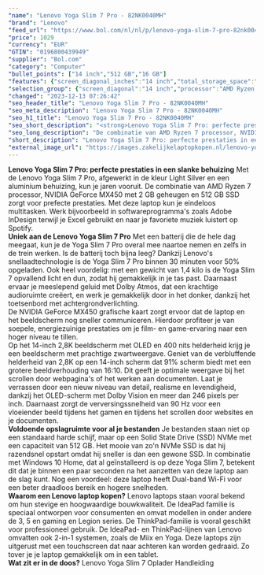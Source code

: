 ```yaml
---
"name": "Lenovo Yoga Slim 7 Pro - 82NK0040MH"
"brand": "Lenovo"
"feed_url": "https://www.bol.com/nl/nl/p/lenovo-yoga-slim-7-pro-82nk0040mh/9300000094209656"
"price": 1029
"currency": "EUR"
"GTIN": "0196800439949"
"supplier": "Bol.com"
"category": "Computer"
"bullet_points": ["14 inch","512 GB","16 GB"]
"features": {"screen_diagonal_inches":"14 inch","total_storage_space":"512 GB","memory_size":"16 GB"}
"selection_group": {"screen_diagonal":"14 inch","processor":"AMD Ryzen 7","changed_price_past_3_days":false,"product_family":"Yoga"}
"changed": "2023-12-13 07:26:42"
"seo_header_title": "Lenovo Yoga Slim 7 Pro - 82NK0040MH"
"seo_meta_description": "Lenovo Yoga Slim 7 Pro - 82NK0040MH"
"seo_h1_title": "Lenovo Yoga Slim 7 Pro - 82NK0040MH"
"seo_short_description": "<strong>Lenovo Yoga Slim 7 Pro: perfecte prestaties in een slanke behuizing</strong> Met de Lenovo Yoga Slim 7 Pro, afgewerkt in de kleur Light Silver en een aluminium behuizing, kun je jaren vooruit."
"seo_long_description": "De combinatie van AMD Ryzen 7 processor, NVIDIA GeForce MX450 met 2 GB geheugen en 512 GB SSD zorgt voor prefecte prestaties. Met deze laptop kun je eindeloos multitasken. Werk bijvoorbeeld in softwareprogramma's zoals Adobe InDesign terwijl je Excel gebruikt en naar je favoriete muziek luistert op Spotify. <br /> <strong>Uniek aan de Lenovo Yoga Slim 7 Pro</strong> Met een batterij die de hele dag meegaat, kun je de Yoga Slim 7 Pro overal mee naartoe nemen en zelfs in de trein werken. Is de batterij toch bijna leeg? Dankzij Lenovo's snellaadtechnologie is de Yoga Slim 7 Pro binnen 30 minuten voor 50% opgeladen. Ook heel voordelig: met een gewicht van 1,4 kilo is de Yoga Slim 7 opvallend licht en dun, zodat hij gemakkelijk in je tas past. Daarnaast ervaar je meeslepend geluid met Dolby Atmos, dat een krachtige audioruimte creëert, en werk je gemakkelijk door in het donker, dankzij het toetsenbord met achtergrondverlichting. <br /> De NVIDIA GeForce MX450 grafische kaart zorgt ervoor dat de laptop en het beeldscherm nog sneller communiceren. Hierdoor profiteer je van soepele, energiezuinige prestaties om je film- en game-ervaring naar een hoger niveau te tillen. <br /> Op het 14-inch 2,8K beeldscherm met OLED en 400 nits helderheid krijg je een beeldscherm met prachtige zwartweergave. Geniet van de verbluffende helderheid van 2,8K op een 14-inch scherm dat 91% scherm biedt met een grotere beeldverhouding van 16:10. Dit geeft je optimale weergave bij het scrollen door webpagina's of het werken aan documenten. Laat je verrassen door een nieuw niveau van detail, realisme en levendigheid, dankzij het OLED-scherm met Dolby Vision en meer dan 246 pixels per inch. Daarnaast zorgt de verversingssnelheid van 90 Hz voor een vloeiender beeld tijdens het gamen en tijdens het scrollen door websites en je documenten. <br /> <strong>Voldoende opslagruimte voor al je bestanden</strong> Je bestanden staan niet op een standaard harde schijf, maar op een Solid State Drive (SSD) NVMe met een capaciteit van 512 GB. Het mooie van zo'n NVMe SSD is dat hij razendsnel opstart omdat hij sneller is dan een gewone SSD. In combinatie met Windows 10 Home, dat al geïnstalleerd is op deze Yoga Slim 7, betekent dit dat je binnen een paar seconden na het aanzetten van deze laptop aan de slag kunt. Nog een voordeel: deze laptop heeft Dual-band Wi-Fi voor een beter draadloos bereik en hogere snelheden. <br /> <strong>Waarom een Lenovo laptop kopen?</strong> Lenovo laptops staan vooral bekend om hun stevige en hoogwaardige bouwkwaliteit. De IdeaPad familie is speciaal ontworpen voor consumenten en omvat modellen in onder andere de 3, 5 en gaming en Legion series. De ThinkPad-familie is vooral geschikt voor professioneel gebruik. De IdeaPad- en ThinkPad-lijnen van Lenovo omvatten ook 2-in-1 systemen, zoals de Miix en Yoga. Deze laptops zijn uitgerust met een touchscreen dat naar achteren kan worden gedraaid. Zo tover je je laptop gemakkelijk om in een tablet. <br /> <strong>Wat zit er in de doos?</strong> Lenovo Yoga Slim 7 Oplader Handleiding"
"short_description": "Lenovo Yoga Slim 7 Pro: perfecte prestaties in een slanke behuizing Met de Lenovo Yoga Slim 7 Pro, afgewerkt in de kleur Light Silver en een aluminium behuizing, kun je jaren vooruit. De combinatie van AMD Ryzen 7 processor, NVIDIA GeForce MX450 met 2 GB geheugen en 512 GB SSD zorgt voor prefecte prestaties. Met deze laptop kun je eindeloos multitasken. Werk bijvoorbeeld in softwareprogramma's zoals Adobe InDesign terwijl je Excel gebruikt en naar je favoriete muziek luistert op Spotify. Uniek aan de Lenovo Yoga Slim 7 Pro Met een batterij die de hele dag meegaat, kun je de Yoga Slim 7 Pro overal mee naartoe nemen en zelfs in de trein werken. Is de batterij toch bijna leeg? Dankzij Lenovo's snellaadtechnologie is de Yoga Slim 7 Pro binnen 30 minuten voor 50% opgeladen. Ook heel voordelig: met een gewicht van 1,4 kilo is de Yoga Slim 7 opvallend licht en dun, zodat hij gemakkelijk in je tas past. Daarnaast ervaar je meeslepend geluid met Dolby Atmos, dat een krachtige audioruimte creëert, en werk je gemakkelijk door in het donker, dankzij het toetsenbord met achtergrondverlichting. De NVIDIA GeForce MX450 grafische kaart zorgt ervoor dat de laptop en het beeldscherm nog sneller communiceren. Hierdoor profiteer je van soepele, energiezuinige prestaties om je film- en game-ervaring naar een hoger niveau te tillen. Op het 14-inch 2,8K beeldscherm met OLED en 400 nits helderheid krijg je een beeldscherm met prachtige zwartweergave. Geniet van de verbluffende helderheid van 2,8K op een 14-inch scherm dat 91% scherm biedt met een grotere beeldverhouding van 16:10. Dit geeft je optimale weergave bij het scrollen door webpagina's of het werken aan documenten. Laat je verrassen door een nieuw niveau van detail, realisme en levendigheid, dankzij het OLED-scherm met Dolby Vision en meer dan 246 pixels per inch. Daarnaast zorgt de verversingssnelheid van 90 Hz voor een vloeiender beeld tijdens het gamen en tijdens het scrollen door websites en je documenten. Voldoende opslagruimte voor al je bestanden Je bestanden staan niet op een standaard harde schijf, maar op een Solid State Drive (SSD) NVMe met een capaciteit van 512 GB. Het mooie van zo'n NVMe SSD is dat hij razendsnel opstart omdat hij sneller is dan een gewone SSD. In combinatie met Windows 10 Home, dat al geïnstalleerd is op deze Yoga Slim 7, betekent dit dat je binnen een paar seconden na het aanzetten van deze laptop aan de slag kunt. Nog een voordeel: deze laptop heeft Dual-band Wi-Fi voor een beter draadloos bereik en hogere snelheden. Waarom een Lenovo laptop kopen? Lenovo laptops staan vooral bekend om hun stevige en hoogwaardige bouwkwaliteit. De IdeaPad familie is speciaal ontworpen voor consumenten en omvat modellen in onder andere de 3, 5 en gaming en Legion series. De ThinkPad-familie is vooral geschikt voor professioneel gebruik. De IdeaPad- en ThinkPad-lijnen van Lenovo omvatten ook 2-in-1 systemen, zoals de Miix en Yoga. Deze laptops zijn uitgerust met een touchscreen dat naar achteren kan worden gedraaid. Zo tover je je laptop gemakkelijk om in een tablet. Wat zit er in de doos? Lenovo Yoga Slim 7 Oplader Handleiding"
"external_image_url": "https://images.zakelijkelaptopkopen.nl/lenovo-yoga-slim-7-pro-82nk0040mh.webp"
---
```


<strong>Lenovo Yoga Slim 7 Pro: perfecte prestaties in een slanke behuizing</strong> Met de Lenovo Yoga Slim 7 Pro, afgewerkt in de kleur Light Silver en een aluminium behuizing, kun je jaren vooruit. De combinatie van AMD Ryzen 7 processor, NVIDIA GeForce MX450 met 2 GB geheugen en 512 GB SSD zorgt voor prefecte prestaties. Met deze laptop kun je eindeloos multitasken. Werk bijvoorbeeld in softwareprogramma's zoals Adobe InDesign terwijl je Excel gebruikt en naar je favoriete muziek luistert op Spotify. <br /> <strong>Uniek aan de Lenovo Yoga Slim 7 Pro</strong> Met een batterij die de hele dag meegaat, kun je de Yoga Slim 7 Pro overal mee naartoe nemen en zelfs in de trein werken. Is de batterij toch bijna leeg? Dankzij Lenovo's snellaadtechnologie is de Yoga Slim 7 Pro binnen 30 minuten voor 50% opgeladen. Ook heel voordelig: met een gewicht van 1,4 kilo is de Yoga Slim 7 opvallend licht en dun, zodat hij gemakkelijk in je tas past. Daarnaast ervaar je meeslepend geluid met Dolby Atmos, dat een krachtige audioruimte creëert, en werk je gemakkelijk door in het donker, dankzij het toetsenbord met achtergrondverlichting. <br /> De NVIDIA GeForce MX450 grafische kaart zorgt ervoor dat de laptop en het beeldscherm nog sneller communiceren. Hierdoor profiteer je van soepele, energiezuinige prestaties om je film- en game-ervaring naar een hoger niveau te tillen. <br /> Op het 14-inch 2,8K beeldscherm met OLED en 400 nits helderheid krijg je een beeldscherm met prachtige zwartweergave. Geniet van de verbluffende helderheid van 2,8K op een 14-inch scherm dat 91% scherm biedt met een grotere beeldverhouding van 16:10. Dit geeft je optimale weergave bij het scrollen door webpagina's of het werken aan documenten. Laat je verrassen door een nieuw niveau van detail, realisme en levendigheid, dankzij het OLED-scherm met Dolby Vision en meer dan 246 pixels per inch. Daarnaast zorgt de verversingssnelheid van 90 Hz voor een vloeiender beeld tijdens het gamen en tijdens het scrollen door websites en je documenten. <br /> <strong>Voldoende opslagruimte voor al je bestanden</strong> Je bestanden staan niet op een standaard harde schijf, maar op een Solid State Drive (SSD) NVMe met een capaciteit van 512 GB. Het mooie van zo'n NVMe SSD is dat hij razendsnel opstart omdat hij sneller is dan een gewone SSD. In combinatie met Windows 10 Home, dat al geïnstalleerd is op deze Yoga Slim 7, betekent dit dat je binnen een paar seconden na het aanzetten van deze laptop aan de slag kunt. Nog een voordeel: deze laptop heeft Dual-band Wi-Fi voor een beter draadloos bereik en hogere snelheden. <br /> <strong>Waarom een Lenovo laptop kopen?</strong> Lenovo laptops staan vooral bekend om hun stevige en hoogwaardige bouwkwaliteit. De IdeaPad familie is speciaal ontworpen voor consumenten en omvat modellen in onder andere de 3, 5 en gaming en Legion series. De ThinkPad-familie is vooral geschikt voor professioneel gebruik. De IdeaPad- en ThinkPad-lijnen van Lenovo omvatten ook 2-in-1 systemen, zoals de Miix en Yoga. Deze laptops zijn uitgerust met een touchscreen dat naar achteren kan worden gedraaid. Zo tover je je laptop gemakkelijk om in een tablet. <br /> <strong>Wat zit er in de doos?</strong> Lenovo Yoga Slim 7 Oplader Handleiding